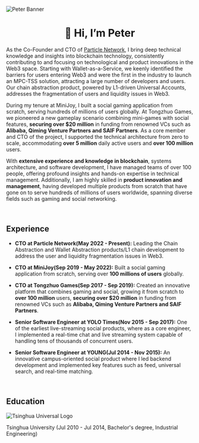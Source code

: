 ![Peter Banner](https://static.particle.network/other/github-banner.jpeg)

<h1 align="center">👋 Hi, I’m Peter</h1>

As the Co-Founder and CTO of [Particle Network](https://particle.network), I bring deep technical knowledge and insights into blockchain technology, consistently contributing to and focusing on technological and product innovations in the Web3 space. Starting with Wallet-as-a-Service, we keenly identified the barriers for users entering Web3 and were the first in the industry to launch an MPC-TSS solution, attracting a large number of developers and users. Our chain abstraction product, powered by L1-driven Universal Accounts, addresses the fragmentation of users and liquidity issues in Web3.

During my tenure at MiniJoy, I built a social gaming application from scratch, serving hundreds of millions of users globally. At Tongzhuo Games, we pioneered a new gameplay scenario combining mini-games with social features, **securing over $20 million** in funding from renowned VCs such as **Alibaba, Qiming Venture Partners and SAIF Partners**. As a core member and CTO of the project, I supported the technical architecture from zero to scale, accommodating **over 5 million** daily active users and **over 100 million** users.

With **extensive experience and knowledge in blockchain**, systems architecture, and software development, I have managed teams of over 100 people, offering profound insights and hands-on expertise in technical management. Additionally, I am highly skilled in **product innovation and management**, having developed multiple products from scratch that have gone on to serve hundreds of millions of users worldwide, spanning diverse fields such as gaming and social networking.

<br/>

## Experience

- **CTO at Particle Network(May 2022 - Present):** Leading the Chain Abstraction and Wallet Abstraction products/L1 chain development to address the user and liquidity fragmentation issues in Web3.
  
- **CTO at MiniJoy(Sep 2019 - May 2022):** Built a social gaming application from scratch, serving over **100 millions of users** globally.

- **CTO at Tongzhuo Games(Sep 2017 - Sep 2019):** Created an innovative platform that combines gaming and social, growing it from scratch to **over 100 million** users, **securing over $20 million** in funding from renowned VCs such as **Alibaba, Qiming Venture Partners and SAIF Partners**.

- **Senior Software Engineer at YOLO Times(Nov 2015 - Sep 2017):** One of the earliest live-streaming social products, where as a core engineer, I implemented a real-time chat and live streaming system capable of handling tens of thousands of concurrent users.

- **Senior Software Engineer at YOUNG(Jul 2014 - Nov 2015):** An innovative campus-oriented social product where I led backend development and implemented key features such as feed, universal search, and real-time matching.

<br/>

## Education

![Tsinghua Universal Logo](https://static.particle.network/other/tsinghua.jpeg) 

Tsinghua University (Jul 2010 - Jul 2014, Bachelor's degree, Industrial Engineering)
